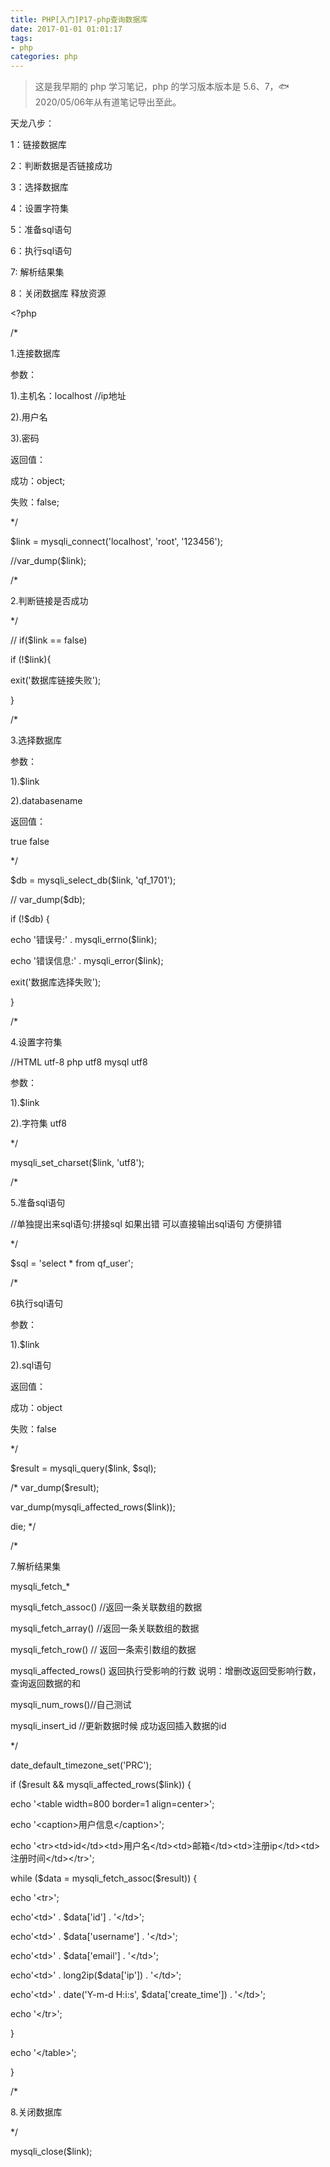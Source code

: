 ```yaml
---
title: PHP[入门]P17-php查询数据库
date: 2017-01-01 01:01:17
tags:
- php
categories: php
---
```


> 这是我早期的 php 学习笔记，php 的学习版本版本是 5.6、7，🐟2020/05/06年从有道笔记导出至此。


天龙八步：

1：链接数据库

2：判断数据是否链接成功

3：选择数据库

4：设置字符集

5：准备sql语句

6：执行sql语句

7: 解析结果集

8：关闭数据库 释放资源

\<?php

/\*

1.连接数据库

参数：

1).主机名：localhost //ip地址

2).用户名

3).密码

返回值：

成功：object;

失败：false;

\*/

\$link = mysqli\_connect(\'localhost\', \'root\', \'123456\');

//var\_dump(\$link);

/\*

2.判断链接是否成功

\*/

// if(\$link == false)

if (!\$link){

exit(\'数据库链接失败\');

}

/\*

3.选择数据库

参数：

1).\$link

2).databasename

返回值：

true false

\*/

\$db = mysqli\_select\_db(\$link, \'qf\_1701\');

// var\_dump(\$db);

if (!\$db) {

echo \'错误号:\' . mysqli\_errno(\$link);

echo \'错误信息:\' . mysqli\_error(\$link);

exit(\'数据库选择失败\');

}

/\*

4.设置字符集

//HTML utf-8 php utf8 mysql utf8

参数：

1).\$link

2).字符集 utf8

\*/

mysqli\_set\_charset(\$link, \'utf8\');

/\*

5.准备sql语句

//单独提出来sql语句:拼接sql 如果出错 可以直接输出sql语句 方便排错

\*/

\$sql = \'select \* from qf\_user\';

/\*

6执行sql语句

参数：

1).\$link

2).sql语句

返回值：

成功：object

失败：false

\*/

\$result = mysqli\_query(\$link, \$sql);

/\* var\_dump(\$result);

var\_dump(mysqli\_affected\_rows(\$link));

die; \*/

/\*

7.解析结果集

mysqli\_fetch\_\*

mysqli\_fetch\_assoc() //返回一条关联数组的数据

mysqli\_fetch\_array() //返回一条关联数组的数据

mysqli\_fetch\_row() // 返回一条索引数组的数据

mysqli\_affected\_rows() 返回执行受影响的行数
说明：增删改返回受影响行数，查询返回数据的和

mysqli\_num\_rows()//自己测试

mysqli\_insert\_id //更新数据时候 成功返回插入数据的id

\*/

date\_default\_timezone\_set(\'PRC\');

if (\$result && mysqli\_affected\_rows(\$link)) {

echo \'\<table width=800 border=1 align=center\>\';

echo \'\<caption\>用户信息\</caption\>\';

echo
\'\<tr\>\<td\>id\</td\>\<td\>用户名\</td\>\<td\>邮箱\</td\>\<td\>注册ip\</td\>\<td\>注册时间\</td\>\</tr\>\';

while (\$data = mysqli\_fetch\_assoc(\$result)) {

echo \'\<tr\>\';

echo\'\<td\>\' . \$data\[\'id\'\] . \'\</td\>\';

echo\'\<td\>\' . \$data\[\'username\'\] . \'\</td\>\';

echo\'\<td\>\' . \$data\[\'email\'\] . \'\</td\>\';

echo\'\<td\>\' . long2ip(\$data\[\'ip\'\]) . \'\</td\>\';

echo\'\<td\>\' . date(\'Y-m-d H:i:s\', \$data\[\'create\_time\'\]) .
\'\</td\>\';

echo \'\</tr\>\';

}

echo \'\</table\>\';

}

/\*

8.关闭数据库

\*/

mysqli\_close(\$link);
